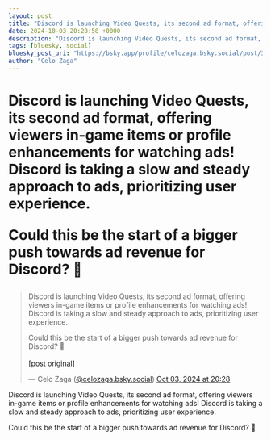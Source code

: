 ```yaml
---
layout: post
title: "Discord is launching Video Quests, its second ad format, offering viewers in-game items or profile enhancements for watching ads! Discord is taking a slow and steady approach to ads, prioritizing user experience.  Could this be the start of a bigger push towards ad revenue for Discord? 🤔"
date: 2024-10-03 20:28:58 +0000
description: "Discord is launching Video Quests, its second ad format, offering viewers in-game items or profile enhancements for watching ads! Discord is taking a sl..."
tags: [bluesky, social]
bluesky_post_uri: "https://bsky.app/profile/celozaga.bsky.social/post/3l5n3nsatky2m"
author: "Celo Zaga"
---
```


<h1 class="bluesky-post-title">Discord is launching Video Quests, its second ad format, offering viewers in-game items or profile enhancements for watching ads! Discord is taking a slow and steady approach to ads, prioritizing user experience.

Could this be the start of a bigger push towards ad revenue for Discord? 🤔</h1>


<blockquote class="bluesky-embed" data-bluesky-uri="at://did:plc:lmh6rennptq77inaztnovw4b/app.bsky.feed.post/3l5n3nsatky2m" data-bluesky-embed-color-mode="system">
<p lang="">Discord is launching Video Quests, its second ad format, offering viewers in-game items or profile enhancements for watching ads! Discord is taking a slow and steady approach to ads, prioritizing user experience.

Could this be the start of a bigger push towards ad revenue for Discord? 🤔<br><br><a href="https://bsky.app/profile/celozaga.bsky.social/post/3l5n3nsatky2m">[post original]</a></p>
&mdash; Celo Zaga (<a href="https://bsky.app/profile/did:plc:lmh6rennptq77inaztnovw4b">@celozaga.bsky.social</a>) <a href="https://bsky.app/profile/celozaga.bsky.social/post/3l5n3nsatky2m">Oct 03, 2024 at 20:28</a>
</blockquote>
<script async src="https://embed.bsky.app/static/embed.js" charset="utf-8"></script>


<p class="bluesky-post-description">Discord is launching Video Quests, its second ad format, offering viewers in-game items or profile enhancements for watching ads! Discord is taking a slow and steady approach to ads, prioritizing user experience.

Could this be the start of a bigger push towards ad revenue for Discord? 🤔</p>
